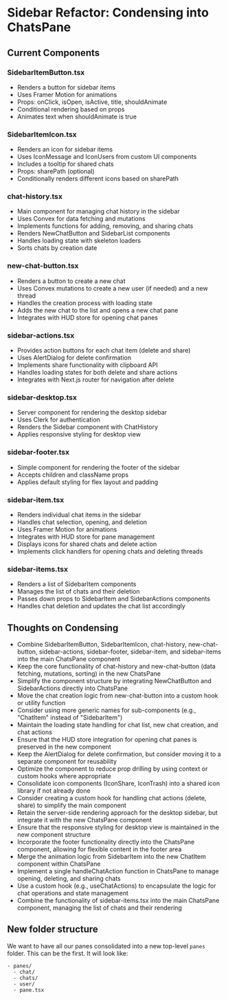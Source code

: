 # Sidebar Refactor: Condensing into ChatsPane

## Current Components

### SidebarItemButton.tsx
- Renders a button for sidebar items
- Uses Framer Motion for animations
- Props: onClick, isOpen, isActive, title, shouldAnimate
- Conditional rendering based on props
- Animates text when shouldAnimate is true

### SidebarItemIcon.tsx
- Renders an icon for sidebar items
- Uses IconMessage and IconUsers from custom UI components
- Includes a tooltip for shared chats
- Props: sharePath (optional)
- Conditionally renders different icons based on sharePath

### chat-history.tsx
- Main component for managing chat history in the sidebar
- Uses Convex for data fetching and mutations
- Implements functions for adding, removing, and sharing chats
- Renders NewChatButton and SidebarList components
- Handles loading state with skeleton loaders
- Sorts chats by creation date

### new-chat-button.tsx
- Renders a button to create a new chat
- Uses Convex mutations to create a new user (if needed) and a new thread
- Handles the creation process with loading state
- Adds the new chat to the list and opens a new chat pane
- Integrates with HUD store for opening chat panes

### sidebar-actions.tsx
- Provides action buttons for each chat item (delete and share)
- Uses AlertDialog for delete confirmation
- Implements share functionality with clipboard API
- Handles loading states for both delete and share actions
- Integrates with Next.js router for navigation after delete

### sidebar-desktop.tsx
- Server component for rendering the desktop sidebar
- Uses Clerk for authentication
- Renders the Sidebar component with ChatHistory
- Applies responsive styling for desktop view

### sidebar-footer.tsx
- Simple component for rendering the footer of the sidebar
- Accepts children and className props
- Applies default styling for flex layout and padding

### sidebar-item.tsx
- Renders individual chat items in the sidebar
- Handles chat selection, opening, and deletion
- Uses Framer Motion for animations
- Integrates with HUD store for pane management
- Displays icons for shared chats and delete action
- Implements click handlers for opening chats and deleting threads

### sidebar-items.tsx
- Renders a list of SidebarItem components
- Manages the list of chats and their deletion
- Passes down props to SidebarItem and SidebarActions components
- Handles chat deletion and updates the chat list accordingly

## Thoughts on Condensing
- Combine SidebarItemButton, SidebarItemIcon, chat-history, new-chat-button, sidebar-actions, sidebar-footer, sidebar-item, and sidebar-items into the main ChatsPane component
- Keep the core functionality of chat-history and new-chat-button (data fetching, mutations, sorting) in the new ChatsPane
- Simplify the component structure by integrating NewChatButton and SidebarActions directly into ChatsPane
- Move the chat creation logic from new-chat-button into a custom hook or utility function
- Consider using more generic names for sub-components (e.g., "ChatItem" instead of "SidebarItem")
- Maintain the loading state handling for chat list, new chat creation, and chat actions
- Ensure that the HUD store integration for opening chat panes is preserved in the new component
- Keep the AlertDialog for delete confirmation, but consider moving it to a separate component for reusability
- Optimize the component to reduce prop drilling by using context or custom hooks where appropriate
- Consolidate icon components (IconShare, IconTrash) into a shared icon library if not already done
- Consider creating a custom hook for handling chat actions (delete, share) to simplify the main component
- Retain the server-side rendering approach for the desktop sidebar, but integrate it with the new ChatsPane component
- Ensure that the responsive styling for desktop view is maintained in the new component structure
- Incorporate the footer functionality directly into the ChatsPane component, allowing for flexible content in the footer area
- Merge the animation logic from SidebarItem into the new ChatItem component within ChatsPane
- Implement a single handleChatAction function in ChatsPane to manage opening, deleting, and sharing chats
- Use a custom hook (e.g., useChatActions) to encapsulate the logic for chat operations and state management
- Combine the functionality of sidebar-items.tsx into the main ChatsPane component, managing the list of chats and their rendering

## New folder structure

We want to have all our panes consolidated into a new top-level `panes` folder. This can be the first. It will look like:

```
- panes/
  - chat/
  - chats/
  - user/
  - pane.tsx
```
